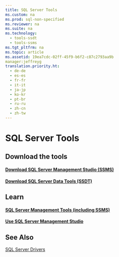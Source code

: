 ```yaml
---
title: SQL Server Tools
ms.custom: na
ms.prod: sql-non-specified
ms.reviewer: na
ms.suite: na
ms.technology: 
  - tools-ssdt
  - tools-ssms
ms.tgt_pltfrm: na
ms.topic: article
ms.assetid: 19ea7cdc-02ff-45f9-b6f2-c87c2793aa9b
manager:jeffreyg
translation.priority.ht: 
  - de-de
  - es-es
  - fr-fr
  - it-it
  - ja-jp
  - ko-kr
  - pt-br
  - ru-ru
  - zh-cn
  - zh-tw
---
```

# SQL Server Tools

  
## Download the tools
#### [Download SQL Server Management Studio &#40;SSMS&#41;](../content/Download-SQL-Server-Management-Studio--SSMS-.md)  
  
#### [Download SQL Server Data Tools &#40;SSDT&#41;](../content/Download-SQL-Server-Data-Tools--SSDT-.md)  

## Learn
#### [SQL Server Management Tools (including SSMS)](https://msdn.microsoft.com/library/hh213248.aspx)
#### [Use SQL Server Management Studio](https://msdn.microsoft.com/library/ms174173.aspx)
## See Also  
[SQL Server Drivers](../content/SQL-Server-Drivers.md)  
  
